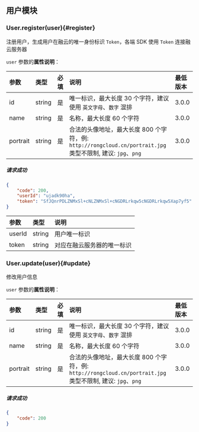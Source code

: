 ## 用户模块

### User.register(user){#register}

注册用户，生成用户在融云的唯一身份标识 `Token`，各端 SDK 使用 `Token` 连接融云服务器

`user` 参数的**属性说明**：

| 参数   	 |	类型		| 必填	| 说明 							|最低版本		|
| :----------|:--------	|:-----	|:------------------------------|:-------- |
|	id		 |	string	|	是 	| 唯一标识，最大长度 30 个字符，建议使用 `英文字母`、`数字` 混排	|3.0.0|
|	name	 |	string	|	是 	| 名称，最大长度 60 个字符	|3.0.0|
|	portrait |	string	|	是 	| 合法的头像地址，最大长度 800 个字符，例: `http://rongcloud.cn/portrait.jpg` 类型不限制, 建议: `jpg`、`png`|3.0.0|

##### 请求成功

```json
{
    "code": 200,
    "userId": "ujadk90ha",
    "token": "SfJQnrPDLZNMxSl+cNLZNMxSl+cNGDRLrkqw5cNGDRLrkqw5Xap7yf5"
}
```
| 参数   	 |	类型		| 说明	
| :----------|:--------	|:-----	
|	userId	 |	string	| 用户唯一标识
|	token	 |	string	| 对应在融云服务器的唯一标识

### User.update(user){#update}

修改用户信息

`user` 参数的**属性说明**：

| 参数   	 |	类型		| 必填	| 说明 							|最低版本		|
| :----------|:--------	|:-----	|:------------------------------|:-------- |
|	id		 |	string	|	是 	| 唯一标识，最大长度 30 个字符，建议使用 `英文字母`、`数字` 混排	|3.0.0|
|	name	 |	string	|	是 	| 名称，最大长度 60 个字符		|3.0.0|
|	portrait |	string	|	是 	| 合法的头像地址，最大长度 800 个字符，例: `http://rongcloud.cn/portrait.jpg` 类型不限制, 建议: `jpg`、`png`| 3.0.0|

##### 请求成功

```json
{
    "code": 200
}
```


